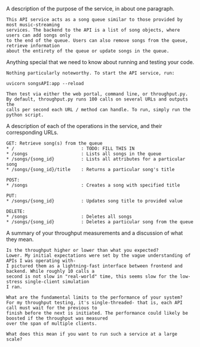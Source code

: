 
A description of the purpose of the service, in about one paragraph.

    This API service acts as a song queue similar to those provided by most music-streaming
    services. The backend to the API is a list of song objects, where users can add songs only
    to the end of the queue. Users can also remove songs from the queue, retrieve information
    about the entirety of the queue or update songs in the queue.

Anything special that we need to know about running and testing your code.
    
    Nothing particularly noteworthy. To start the API service, run:

    uvicorn songsAPI:app --reload

    Then test via either the web portal, command line, or throughput.py.
    By default, throughput.py runs 100 calls on several URLs and outputs the
    calls per second each URL / method can handle. To run, simply run the python script.
        

A description of each of the operations in the service, and their corresponding URLs.

    GET: Retrieve song(s) from the queue
    * /                         : TODO: FILL THIS IN
    * /songs                    : Lists all songs in the queue
    * /songs/{song_id}          : Lists all attributes for a particular song
    * /songs/{song_id}/title    : Returns a particular song's title

    POST:
    * /songs                    : Creates a song with specified title

    PUT:
    * /songs/{song_id}          : Updates song title to provided value

    DELETE:
    * /songs                    : Deletes all songs
    * /songs/{song_id}          : Deletes a particular song from the queue

A summary of your throughput measurements and a discussion of what they mean.  

    Is the throughput higher or lower than what you expected?  
    Lower. My initial expectations were set by the vague understanding of APIs I was operating with-
    I pictured them as a lightning-fast interface between frontend and backend. While roughly 10 calls a
    second is not slow in "real-world" time, this seems slow for the low-stress single-client simulation
    I ran.

    What are the fundamental limits to the performance of your system?  
    For my throughput testing, it's single-threaded- that is, each API call must wait for the previous to 
    finish before the next is initiated. The performance could likely be boosted if the throughput was measured
    over the span of multiple clients.

    What does this mean if you want to run such a service at a large scale?
